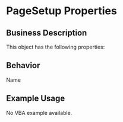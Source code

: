 # PageSetup Properties

## Business Description
This object has the following properties:

## Behavior
Name

## Example Usage
No VBA example available.